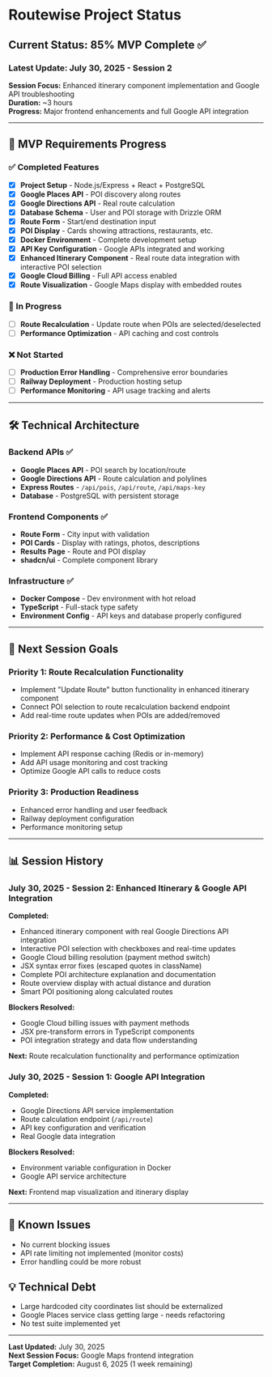 # Routewise Project Status

## Current Status: 85% MVP Complete ✅

### Latest Update: July 30, 2025 - Session 2
**Session Focus:** Enhanced itinerary component implementation and Google API troubleshooting  
**Duration:** ~3 hours  
**Progress:** Major frontend enhancements and full Google API integration

---

## 🎯 MVP Requirements Progress

### ✅ Completed Features
- [x] **Project Setup** - Node.js/Express + React + PostgreSQL
- [x] **Google Places API** - POI discovery along routes
- [x] **Google Directions API** - Real route calculation 
- [x] **Database Schema** - User and POI storage with Drizzle ORM
- [x] **Route Form** - Start/end destination input
- [x] **POI Display** - Cards showing attractions, restaurants, etc.
- [x] **Docker Environment** - Complete development setup
- [x] **API Key Configuration** - Google APIs integrated and working
- [x] **Enhanced Itinerary Component** - Real route data integration with interactive POI selection
- [x] **Google Cloud Billing** - Full API access enabled
- [x] **Route Visualization** - Google Maps display with embedded routes

### 🏁 In Progress
- [ ] **Route Recalculation** - Update route when POIs are selected/deselected
- [ ] **Performance Optimization** - API caching and cost controls

### ❌ Not Started
- [ ] **Production Error Handling** - Comprehensive error boundaries
- [ ] **Railway Deployment** - Production hosting setup
- [ ] **Performance Monitoring** - API usage tracking and alerts

---

## 🛠 Technical Architecture

### Backend APIs ✅
- **Google Places API** - POI search by location/route
- **Google Directions API** - Route calculation and polylines  
- **Express Routes** - `/api/pois`, `/api/route`, `/api/maps-key`
- **Database** - PostgreSQL with persistent storage

### Frontend Components ✅
- **Route Form** - City input with validation
- **POI Cards** - Display with ratings, photos, descriptions
- **Results Page** - Route and POI display
- **shadcn/ui** - Complete component library

### Infrastructure ✅
- **Docker Compose** - Dev environment with hot reload
- **TypeScript** - Full-stack type safety
- **Environment Config** - API keys and database properly configured

---

## 🎯 Next Session Goals

### Priority 1: Route Recalculation Functionality
- Implement "Update Route" button functionality in enhanced itinerary component
- Connect POI selection to route recalculation backend endpoint
- Add real-time route updates when POIs are added/removed

### Priority 2: Performance & Cost Optimization
- Implement API response caching (Redis or in-memory)
- Add API usage monitoring and cost tracking
- Optimize Google API calls to reduce costs

### Priority 3: Production Readiness
- Enhanced error handling and user feedback
- Railway deployment configuration
- Performance monitoring setup

---

## 📊 Session History

### July 30, 2025 - Session 2: Enhanced Itinerary & Google API Integration
**Completed:**
- Enhanced itinerary component with real Google Directions API integration
- Interactive POI selection with checkboxes and real-time updates
- Google Cloud billing resolution (payment method switch)
- JSX syntax error fixes (escaped quotes in className)
- Complete POI architecture explanation and documentation
- Route overview display with actual distance and duration
- Smart POI positioning along calculated routes

**Blockers Resolved:**
- Google Cloud billing issues with payment methods
- JSX pre-transform errors in TypeScript components
- POI integration strategy and data flow understanding

**Next:** Route recalculation functionality and performance optimization

### July 30, 2025 - Session 1: Google API Integration
**Completed:**
- Google Directions API service implementation
- Route calculation endpoint (`/api/route`)
- API key configuration and verification
- Real Google data integration

**Blockers Resolved:**
- Environment variable configuration in Docker
- Google API service architecture

**Next:** Frontend map visualization and itinerary display

---

## 🐛 Known Issues
- No current blocking issues
- API rate limiting not implemented (monitor costs)
- Error handling could be more robust

## 💡 Technical Debt
- Large hardcoded city coordinates list should be externalized
- Google Places service class getting large - needs refactoring
- No test suite implemented yet

---

**Last Updated:** July 30, 2025  
**Next Session Focus:** Google Maps frontend integration  
**Target Completion:** August 6, 2025 (1 week remaining)
